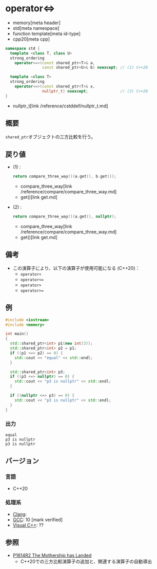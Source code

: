# operator<=>
* memory[meta header]
* std[meta namespace]
* function template[meta id-type]
* cpp20[meta cpp]

```cpp
namespace std {
  template <class T, class U>
  strong_ordering
    operator<=>(const shared_ptr<T>& a,
                const shared_ptr<U>& b) noexcept; // (1) C++20

  template <class T>
  strong_ordering
    operator<=>(const shared_ptr<T>& x,
                nullptr_t) noexcept;              // (2) C++20
}
```
* nullptr_t[link /reference/cstddef/nullptr_t.md]

## 概要
`shared_ptr`オブジェクトの三方比較を行う。


## 戻り値
- (1) :
    ```cpp
    return compare_three_way()(a.get(), b.get());
    ```
    * compare_three_way[link /reference/compare/compare_three_way.md]
    * get()[link get.md]

- (2) :
    ```cpp
    return compare_three_way()(a.get(), nullptr);
    ```
    * compare_three_way[link /reference/compare/compare_three_way.md]
    * get()[link get.md]


## 備考
- この演算子により、以下の演算子が使用可能になる (C++20)：
    - `operator<`
    - `operator<=`
    - `operator>`
    - `operator>=`


## 例
```cpp example
#include <iostream>
#include <memory>

int main()
{
  std::shared_ptr<int> p1(new int(3));
  std::shared_ptr<int> p2 = p1;
  if ((p1 <=> p2) == 0) {
    std::cout << "equal" << std::endl;
  }

  std::shared_ptr<int> p3;
  if ((p3 <=> nullptr) == 0) {
    std::cout << "p3 is nullptr" << std::endl;
  }

  if ((nullptr <=> p3) == 0) {
    std::cout << "p3 is nullptr" << std::endl;
  }
}
```

### 出力
```
equal
p3 is nullptr
p3 is nullptr
```

## バージョン
### 言語
- C++20

### 処理系
- [Clang](/implementation.md#clang):
- [GCC](/implementation.md#gcc): 10 [mark verified]
- [Visual C++](/implementation.md#visual_cpp): ??


## 参照
- [P1614R2 The Mothership has Landed](https://www.open-std.org/jtc1/sc22/wg21/docs/papers/2019/p1614r2.html)
    - C++20での三方比較演算子の追加と、関連する演算子の自動導出
